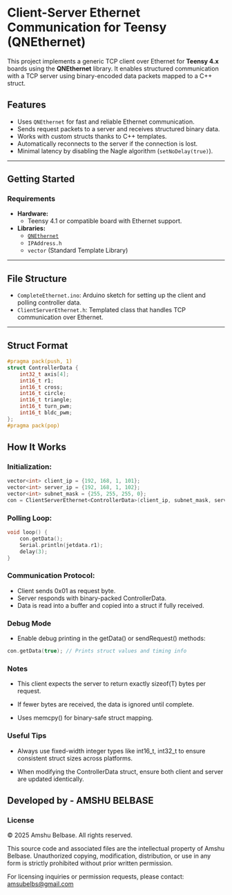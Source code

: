 # Client-Server Ethernet Communication for Teensy (QNEthernet)

This project implements a generic TCP client over Ethernet for **Teensy 4.x** boards using the **QNEthernet** library. It enables structured communication with a TCP server using binary-encoded data packets mapped to a C++ struct.

## Features

- Uses `QNEthernet` for fast and reliable Ethernet communication.
- Sends request packets to a server and receives structured binary data.
- Works with custom structs thanks to C++ templates.
- Automatically reconnects to the server if the connection is lost.
- Minimal latency by disabling the Nagle algorithm (`setNoDelay(true)`).

---

## Getting Started

### Requirements

- **Hardware:**
  - Teensy 4.1 or compatible board with Ethernet support.
- **Libraries:**
  - [`QNEthernet`](https://github.com/ssilverman/QNEthernet)
  - `IPAddress.h`
  - `vector` (Standard Template Library)

---

## File Structure

- `CompleteEthernet.ino`: Arduino sketch for setting up the client and polling controller data.
- `ClientServerEthernet.h`: Templated class that handles TCP communication over Ethernet.

---

## Struct Format

```cpp
#pragma pack(push, 1)
struct ControllerData {
    int32_t axis[4];
    int16_t r1;
    int16_t cross;
    int16_t circle;
    int16_t triangle;
    int16_t turn_pwm;
    int16_t bldc_pwm;
};
#pragma pack(pop)
```

## How It Works

### Initialization:

```cpp
vector<int> client_ip = {192, 168, 1, 101};
vector<int> server_ip = {192, 168, 1, 102};
vector<int> subnet_mask = {255, 255, 255, 0};
con = ClientServerEthernet<ControllerData>(client_ip, subnet_mask, server_ip, &jetdata);
```

### Polling Loop:

```cpp
void loop() {
    con.getData();
    Serial.println(jetdata.r1);
    delay(3);
}
```

### Communication Protocol:

- Client sends 0x01 as request byte.
- Server responds with binary-packed ControllerData.
- Data is read into a buffer and copied into a struct if fully received.

### Debug Mode

- Enable debug printing in the getData() or sendRequest() methods:

```cpp
con.getData(true); // Prints struct values and timing info
```

### Notes

- This client expects the server to return exactly sizeof(T) bytes per request.

- If fewer bytes are received, the data is ignored until complete.

- Uses memcpy() for binary-safe struct mapping.

### Useful Tips

- Always use fixed-width integer types like int16_t, int32_t to ensure consistent struct sizes across platforms.

- When modifying the ControllerData struct, ensure both client and server are updated identically.

## Developed by - AMSHU BELBASE

### License

© 2025 Amshu Belbase. All rights reserved.

This source code and associated files are the intellectual property of Amshu Belbase.
Unauthorized copying, modification, distribution, or use in any form is strictly prohibited without prior written permission.

For licensing inquiries or permission requests, please contact: amsubelbs@gmail.com
